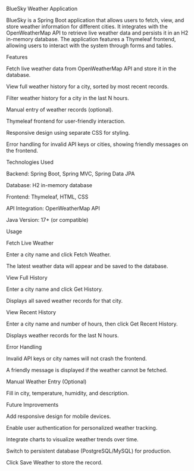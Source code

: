 BlueSky Weather Application

BlueSky is a Spring Boot application that allows users to fetch, view, and store weather information for different cities. It integrates with the OpenWeatherMap API to retrieve live weather data and persists it in an H2 in-memory database. The application features a Thymeleaf frontend, allowing users to interact with the system through forms and tables.

Features

Fetch live weather data from OpenWeatherMap API and store it in the database.

View full weather history for a city, sorted by most recent records.

Filter weather history for a city in the last N hours.

Manual entry of weather records (optional).

Thymeleaf frontend for user-friendly interaction.

Responsive design using separate CSS for styling.

Error handling for invalid API keys or cities, showing friendly messages on the frontend.

Technologies Used

Backend: Spring Boot, Spring MVC, Spring Data JPA

Database: H2 in-memory database

Frontend: Thymeleaf, HTML, CSS

API Integration: OpenWeatherMap API

Java Version: 17+ (or compatible)


Usage

Fetch Live Weather

Enter a city name and click Fetch Weather.

The latest weather data will appear and be saved to the database.

View Full History

Enter a city name and click Get History.

Displays all saved weather records for that city.

View Recent History

Enter a city name and number of hours, then click Get Recent History.

Displays weather records for the last N hours.


Error Handling

Invalid API keys or city names will not crash the frontend.

A friendly message is displayed if the weather cannot be fetched.




Manual Weather Entry (Optional)

Fill in city, temperature, humidity, and description.


Future Improvements

Add responsive design for mobile devices.

Enable user authentication for personalized weather tracking.

Integrate charts to visualize weather trends over time.

Switch to persistent database (PostgreSQL/MySQL) for production.

Click Save Weather to store the record.
